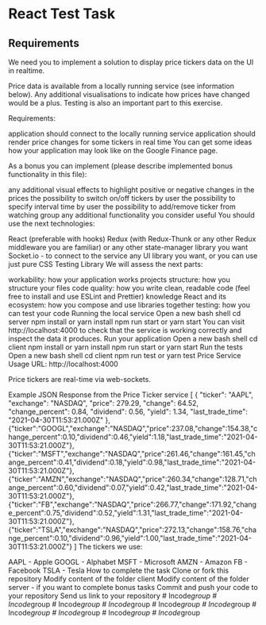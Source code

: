 
# React Test Task

## Requirements

We need you to implement a solution to display price tickers data on the UI in realtime.

Price data is available from a locally running service (see information below). Any additional visualisations to indicate how prices have changed would be a plus. Testing is also an important part to this exercise.

Requirements:

application should connect to the locally running service
application should render price changes for some tickers in real time
You can get some ideas how your application may look like on the Google Finance page.

As a bonus you can implement (please describe implemented bonus functionality in this file):

any additional visual effects to highlight positive or negative changes in the prices
the possibility to switch on/off tickers by user
the possibility to specify interval time by user
the possibility to add/remove ticker from watching group
any additional functionality you consider useful
You should use the next technologies:

React (preferable with hooks)
Redux (with Redux-Thunk or any other Redux middleware you are familiar) or any other state-manager library you want
Socket.io - to connect to the service
any UI library you want, or you can use just pure CSS
Testing Library
We will assess the next parts:

workability: how your application works
projects structure: how you structure your files
code quality: how you write clean, readable code (feel free to install and use ESLint and Prettier)
knowledge React and its ecosystem: how you compose and use libraries together
testing: how you can test your code
Running the local service
Open a new bash shell
cd server
npm install or yarn install
npm run start or yarn start
You can visit http://localhost:4000 to check that the service is working correctly and inspect the data it produces.
Run your application
Open a new bash shell
cd client
npm install or yarn install
npm run start or yarn start
Run the tests
Open a new bash shell
cd client
npm run test or yarn test
Price Service Usage
URL: http://localhost:4000

Price tickers are real-time via web-sockets.

Example JSON Response from the Price Ticker service
[
  {
    "ticker": "AAPL",
    "exchange": "NASDAQ",
    "price": 279.29,
    "change": 64.52,
    "change_percent": 0.84,
    "dividend": 0.56,
    "yield": 1.34,
    "last_trade_time": "2021-04-30T11:53:21.000Z"
  },
  {"ticker":"GOOGL","exchange":"NASDAQ","price":237.08,"change":154.38,"change_percent":0.10,"dividend":0.46,"yield":1.18,"last_trade_time":"2021-04-30T11:53:21.000Z"},
  {"ticker":"MSFT","exchange":"NASDAQ","price":261.46,"change":161.45,"change_percent":0.41,"dividend":0.18,"yield":0.98,"last_trade_time":"2021-04-30T11:53:21.000Z"},
  {"ticker":"AMZN","exchange":"NASDAQ","price":260.34,"change":128.71,"change_percent":0.60,"dividend":0.07,"yield":0.42,"last_trade_time":"2021-04-30T11:53:21.000Z"},
  {"ticker":"FB","exchange":"NASDAQ","price":266.77,"change":171.92,"change_percent":0.75,"dividend":0.52,"yield":1.31,"last_trade_time":"2021-04-30T11:53:21.000Z"},
  {"ticker":"TSLA","exchange":"NASDAQ","price":272.13,"change":158.76,"change_percent":0.10,"dividend":0.96,"yield":1.00,"last_trade_time":"2021-04-30T11:53:21.000Z"}
]
The tickers we use:

AAPL - Apple
GOOGL - Alphabet
MSFT - Microsoft
AMZN - Amazon
FB - Facebook
TSLA - Tesla
How to complete the task
Clone or fork this repository
Modify content of the folder client
Modify content of the folder server - if you want to complete bonus tasks
Commit and push your code to your repository
Send us link to your repository
#   I n c o d e _ g r o u p  
 #   I n c o d e _ g r o u p  
 #   I n c o d e _ g r o u p  
 #   I n c o d e _ g r o u p  
 #   I n c o d e _ g r o u p  
 #   I n c o d e _ g r o u p  
 #   I n c o d e _ g r o u p  
 #   I n c o d e _ g r o u p  
 #   I n c o d e _ g r o u p  
 #   I n c o d e _ g r o u p  
 